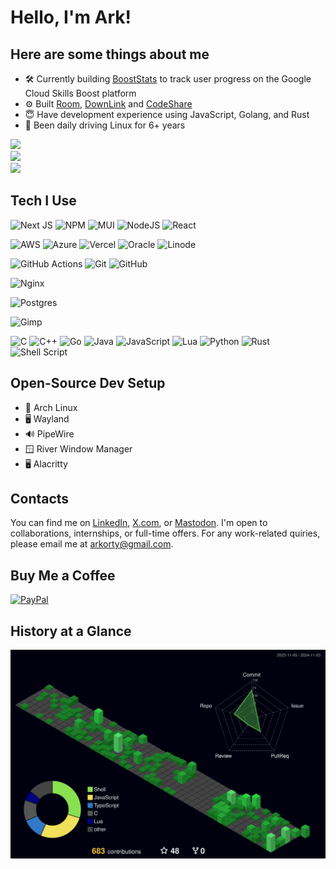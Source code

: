 # Hello, I'm Ark!

## Here are some things about me

- 🛠️ Currently building [BoostStats](https://booststats.vercel.app/) to track user progress on the Google Cloud Skills Boost platform
- ⚙ Built [Room](https://t.webark.in/), [DownLink](https://d.webark.in/) and [CodeShare](https://c.webark.in/)
- 😇 Have development experience using JavaScript, Golang, and Rust
- 🐧 Been daily driving Linux for 6+ years

![](https://github-readme-stats.vercel.app/api?username=arkorty&custom_title=GitHub+Stats&theme=dark&hide_border=true&show_icons=true&include_all_commits=false&bg_color=00000000&count_private=false)</br>
![](https://github-readme-streak-stats.herokuapp.com/?user=arkorty&theme=dark&hide_border=true&background=00000000)</br>
![](https://github-readme-stats.vercel.app/api/top-langs/?username=arkorty&theme=dark&hide_border=true&langs_count=8&include_all_commits=false&count_private=false&bg_color=00000000&layout=compact)</br>

## Tech I Use

![Next JS](https://img.shields.io/badge/Next-black?style=for-the-badge&logo=next.js&logoColor=white) ![NPM](https://img.shields.io/badge/NPM-%23CB3837.svg?style=for-the-badge&logo=npm&logoColor=white) ![MUI](https://img.shields.io/badge/MUI-%230081CB.svg?style=for-the-badge&logo=mui&logoColor=white) ![NodeJS](https://img.shields.io/badge/node.js-6DA55F?style=for-the-badge&logo=node.js&logoColor=white) ![React](https://img.shields.io/badge/react-%2320232a.svg?style=for-the-badge&logo=react&logoColor=%2361DAFB)

![AWS](https://img.shields.io/badge/AWS-%23FF9900.svg?style=for-the-badge&logo=amazon-aws&logoColor=white) ![Azure](https://img.shields.io/badge/azure-%230072C6.svg?style=for-the-badge&logo=microsoftazure&logoColor=white) ![Vercel](https://img.shields.io/badge/vercel-%23000000.svg?style=for-the-badge&logo=vercel&logoColor=white) ![Oracle](https://img.shields.io/badge/Oracle-F80000?style=for-the-badge&logo=oracle&logoColor=white) ![Linode](https://img.shields.io/badge/linode-00A95C?style=for-the-badge&logo=linode&logoColor=white)

![GitHub Actions](https://img.shields.io/badge/github%20actions-%232671E5.svg?style=for-the-badge&logo=githubactions&logoColor=white) ![Git](https://img.shields.io/badge/git-%23F05033.svg?style=for-the-badge&logo=git&logoColor=white) ![GitHub](https://img.shields.io/badge/github-%23121011.svg?style=for-the-badge&logo=github&logoColor=white)

![Nginx](https://img.shields.io/badge/nginx-%23009639.svg?style=for-the-badge&logo=nginx&logoColor=white)

![Postgres](https://img.shields.io/badge/postgres-%23316192.svg?style=for-the-badge&logo=postgresql&logoColor=white)

![Gimp](https://img.shields.io/badge/Gimp-657D8B?style=for-the-badge&logo=gimp&logoColor=FFFFFF)

![C](https://img.shields.io/badge/c-%2300599C.svg?style=for-the-badge&logo=c&logoColor=white) ![C++](https://img.shields.io/badge/c++-%2300599C.svg?style=for-the-badge&logo=c%2B%2B&logoColor=white) ![Go](https://img.shields.io/badge/go-%2300ADD8.svg?style=for-the-badge&logo=go&logoColor=white) ![Java](https://img.shields.io/badge/java-%23ED8B00.svg?style=for-the-badge&logo=openjdk&logoColor=white) ![JavaScript](https://img.shields.io/badge/javascript-%23323330.svg?style=for-the-badge&logo=javascript&logoColor=%23F7DF1E) ![Lua](https://img.shields.io/badge/lua-%232C2D72.svg?style=for-the-badge&logo=lua&logoColor=white) ![Python](https://img.shields.io/badge/python-3670A0?style=for-the-badge&logo=python&logoColor=ffdd54) ![Rust](https://img.shields.io/badge/rust-%23000000.svg?style=for-the-badge&logo=rust&logoColor=white) ![Shell Script](https://img.shields.io/badge/shell_script-%23121011.svg?style=for-the-badge&logo=gnu-bash&logoColor=white)

## Open-Source Dev Setup

- 🐧 Arch Linux
- 🖥️ Wayland
- 🔊 PipeWire
- 🪟 River Window Manager
- 🖥️ Alacritty

## Contacts

You can find me on [LinkedIn](https://www.linkedin.com/in/arkorty/), [X.com](https://x.com/arkorty/), or [Mastodon](https://mastodon.social/@arkorty/). I'm open to collaborations, internships, or full-time offers. For any work-related quiries, please email me at arkorty@gmail.com.

## Buy Me a Coffee

[![PayPal](https://img.shields.io/badge/PayPal-00457C?style=for-the-badge&logo=paypal&logoColor=white)](https://paypal.me/@arkorty) 

## History at a Glance

![](./profile-3d-contrib/profile-night-green.svg)
